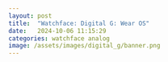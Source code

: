```yaml
---
layout: post
title:  "Watchface: Digital G: Wear OS"
date:   2024-10-06 11:15:29
categories: watchface analog
image: /assets/images/digital_g/banner.png
---
```

